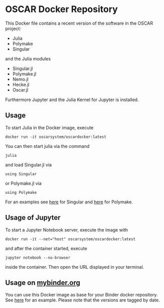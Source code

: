 # OSCAR Docker Repository

This Docker file contains a recent version of the software in the OSCAR project:

- Julia
- Polymake
- Singular

and the Julia modules

- Singular.jl
- Polymake.jl
- Nemo.jl
- Hecke.jl
- Oscar.jl

Furthermore Jupyter and the Julia Kernel for Jupyter is installed.

## Usage

To start Julia in the Docker image, execute

    docker run -it oscarsystem/oscardocker:latest

You can then start julia via the command

    julia

and load Singular.jl via

    using Singular

or Polymake.jl via

    using Polymake

For an examples see [here](https://nbviewer.jupyter.org/github/oscar-system/OSCARBinder/blob/master/Singular.ipynb) for Singular and [here](https://nbviewer.jupyter.org/github/oscar-system/OSCARBinder/blob/master/g-vectors_of_random_simplicial_6-polytopes.ipynb)
for Polymake.

## Usage of Jupyter

To start a Jupyter Notebook server, execute the image with

    docker run -it --net="host" oscarsystem/oscardocker:latest

and after the container started, execute

    jupyter notebook --no-browser

inside the container. Then open the URL displayed in your terminal.

## Usage on [mybinder.org](http://mybinder.org)

You can use this Docker image as base for your Binder docker repository. See [here](https://github.com/oscar-system/OSCARBinder) for an example. Please note that the versions are tagged by date.